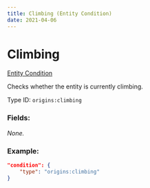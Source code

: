 ```yaml
---
title: Climbing (Entity Condition)
date: 2021-04-06
---
```


# Climbing

[Entity Condition](../entity_conditions.md)

Checks whether the entity is currently climbing.

Type ID: `origins:climbing`

### Fields:

_None._

### Example:
```json
"condition": {
    "type": "origins:climbing"
}
```
